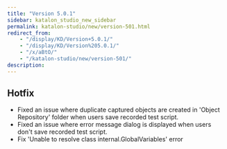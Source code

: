 ```yaml
---
title: "Version 5.0.1"
sidebar: katalon_studio_new_sidebar
permalink: katalon-studio/new/version-501.html
redirect_from:
    - "/display/KD/Version+5.0.1/"
    - "/display/KD/Version%205.0.1/"
    - "/x/aBtO/"
    - "/katalon-studio/new/version-501/"
description:
---
```

Hotfix
------

*   Fixed an issue where duplicate captured objects are created in 'Object Repository' folder when users save recorded test script.
*   Fixed an issue where error message dialog is displayed when users don't save recorded test script.
*   Fix 'Unable to resolve class internal.GlobalVariables' error